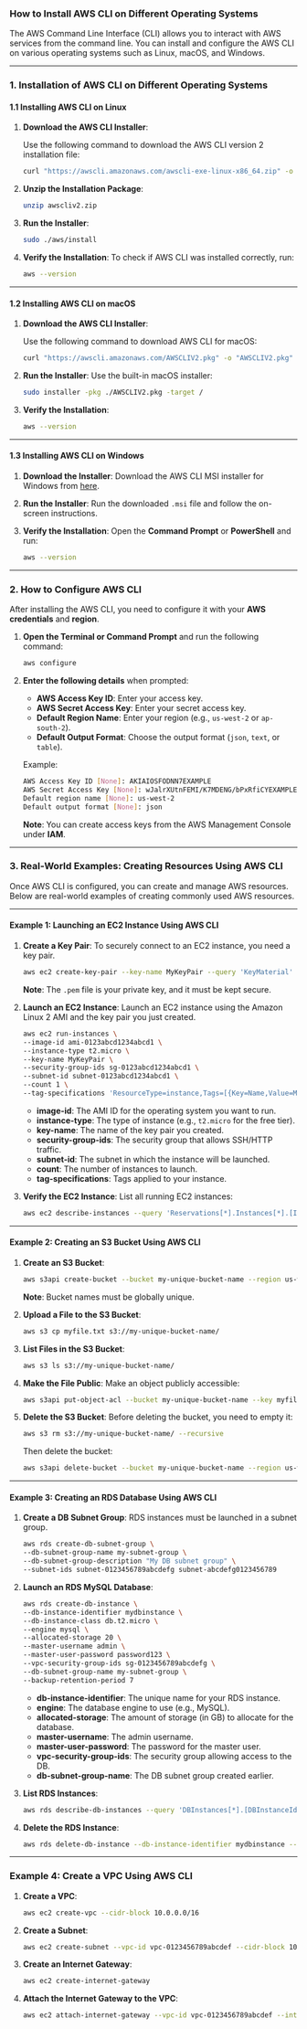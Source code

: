 ### **How to Install AWS CLI on Different Operating Systems**

The AWS Command Line Interface (CLI) allows you to interact with AWS services from the command line. You can install and configure the AWS CLI on various operating systems such as Linux, macOS, and Windows.

---

### **1. Installation of AWS CLI on Different Operating Systems**

#### **1.1 Installing AWS CLI on Linux**

1. **Download the AWS CLI Installer**:
   
   Use the following command to download the AWS CLI version 2 installation file:
   ```bash
   curl "https://awscli.amazonaws.com/awscli-exe-linux-x86_64.zip" -o "awscliv2.zip"
   ```

2. **Unzip the Installation Package**:
   ```bash
   unzip awscliv2.zip
   ```

3. **Run the Installer**:
   ```bash
   sudo ./aws/install
   ```

4. **Verify the Installation**:
   To check if AWS CLI was installed correctly, run:
   ```bash
   aws --version
   ```

---

#### **1.2 Installing AWS CLI on macOS**

1. **Download the AWS CLI Installer**:
   
   Use the following command to download AWS CLI for macOS:
   ```bash
   curl "https://awscli.amazonaws.com/AWSCLIV2.pkg" -o "AWSCLIV2.pkg"
   ```

2. **Run the Installer**:
   Use the built-in macOS installer:
   ```bash
   sudo installer -pkg ./AWSCLIV2.pkg -target /
   ```

3. **Verify the Installation**:
   ```bash
   aws --version
   ```

---

#### **1.3 Installing AWS CLI on Windows**

1. **Download the Installer**:
   Download the AWS CLI MSI installer for Windows from [here](https://awscli.amazonaws.com/AWSCLIV2.msi).

2. **Run the Installer**:
   Run the downloaded `.msi` file and follow the on-screen instructions.

3. **Verify the Installation**:
   Open the **Command Prompt** or **PowerShell** and run:
   ```bash
   aws --version
   ```

---

### **2. How to Configure AWS CLI**

After installing the AWS CLI, you need to configure it with your **AWS credentials** and **region**.

1. **Open the Terminal or Command Prompt** and run the following command:
   ```bash
   aws configure
   ```

2. **Enter the following details** when prompted:

   - **AWS Access Key ID**: Enter your access key.
   - **AWS Secret Access Key**: Enter your secret access key.
   - **Default Region Name**: Enter your region (e.g., `us-west-2` or `ap-south-2`).
   - **Default Output Format**: Choose the output format (`json`, `text`, or `table`).

   Example:
   ```bash
   AWS Access Key ID [None]: AKIAIOSFODNN7EXAMPLE
   AWS Secret Access Key [None]: wJalrXUtnFEMI/K7MDENG/bPxRfiCYEXAMPLEKEY
   Default region name [None]: us-west-2
   Default output format [None]: json
   ```

   **Note**: You can create access keys from the AWS Management Console under **IAM**.

---

### **3. Real-World Examples: Creating Resources Using AWS CLI**

Once AWS CLI is configured, you can create and manage AWS resources. Below are real-world examples of creating commonly used AWS resources.

---

#### **Example 1: Launching an EC2 Instance Using AWS CLI**

1. **Create a Key Pair**:
   To securely connect to an EC2 instance, you need a key pair.
   ```bash
   aws ec2 create-key-pair --key-name MyKeyPair --query 'KeyMaterial' --output text > MyKeyPair.pem
   ```

   **Note**: The `.pem` file is your private key, and it must be kept secure.

2. **Launch an EC2 Instance**:
   Launch an EC2 instance using the Amazon Linux 2 AMI and the key pair you just created.
   ```bash
   aws ec2 run-instances \
   --image-id ami-0123abcd1234abcd1 \
   --instance-type t2.micro \
   --key-name MyKeyPair \
   --security-group-ids sg-0123abcd1234abcd1 \
   --subnet-id subnet-0123abcd1234abcd1 \
   --count 1 \
   --tag-specifications 'ResourceType=instance,Tags=[{Key=Name,Value=MyFirstEC2Instance}]'
   ```

   - **image-id**: The AMI ID for the operating system you want to run.
   - **instance-type**: The type of instance (e.g., `t2.micro` for the free tier).
   - **key-name**: The name of the key pair you created.
   - **security-group-ids**: The security group that allows SSH/HTTP traffic.
   - **subnet-id**: The subnet in which the instance will be launched.
   - **count**: The number of instances to launch.
   - **tag-specifications**: Tags applied to your instance.

3. **Verify the EC2 Instance**:
   List all running EC2 instances:
   ```bash
   aws ec2 describe-instances --query 'Reservations[*].Instances[*].[InstanceId,State.Name,PublicIpAddress,Tags[?Key==`Name`].Value]' --output table
   ```

---

#### **Example 2: Creating an S3 Bucket Using AWS CLI**

1. **Create an S3 Bucket**:
   ```bash
   aws s3api create-bucket --bucket my-unique-bucket-name --region us-west-2
   ```

   **Note**: Bucket names must be globally unique.

2. **Upload a File to the S3 Bucket**:
   ```bash
   aws s3 cp myfile.txt s3://my-unique-bucket-name/
   ```

3. **List Files in the S3 Bucket**:
   ```bash
   aws s3 ls s3://my-unique-bucket-name/
   ```

4. **Make the File Public**:
   Make an object publicly accessible:
   ```bash
   aws s3api put-object-acl --bucket my-unique-bucket-name --key myfile.txt --acl public-read
   ```

5. **Delete the S3 Bucket**:
   Before deleting the bucket, you need to empty it:
   ```bash
   aws s3 rm s3://my-unique-bucket-name/ --recursive
   ```

   Then delete the bucket:
   ```bash
   aws s3api delete-bucket --bucket my-unique-bucket-name --region us-west-2
   ```

---

#### **Example 3: Creating an RDS Database Using AWS CLI**

1. **Create a DB Subnet Group**:
   RDS instances must be launched in a subnet group.
   ```bash
   aws rds create-db-subnet-group \
   --db-subnet-group-name my-subnet-group \
   --db-subnet-group-description "My DB subnet group" \
   --subnet-ids subnet-0123456789abcdefg subnet-abcdefg0123456789
   ```

2. **Launch an RDS MySQL Database**:
   ```bash
   aws rds create-db-instance \
   --db-instance-identifier mydbinstance \
   --db-instance-class db.t2.micro \
   --engine mysql \
   --allocated-storage 20 \
   --master-username admin \
   --master-user-password password123 \
   --vpc-security-group-ids sg-0123456789abcdefg \
   --db-subnet-group-name my-subnet-group \
   --backup-retention-period 7
   ```

   - **db-instance-identifier**: The unique name for your RDS instance.
   - **engine**: The database engine to use (e.g., MySQL).
   - **allocated-storage**: The amount of storage (in GB) to allocate for the database.
   - **master-username**: The admin username.
   - **master-user-password**: The password for the master user.
   - **vpc-security-group-ids**: The security group allowing access to the DB.
   - **db-subnet-group-name**: The DB subnet group created earlier.

3. **List RDS Instances**:
   ```bash
   aws rds describe-db-instances --query 'DBInstances[*].[DBInstanceIdentifier,DBInstanceStatus,Endpoint.Address,AllocatedStorage]'
   ```

4. **Delete the RDS Instance**:
   ```bash
   aws rds delete-db-instance --db-instance-identifier mydbinstance --skip-final-snapshot
   ```

---

### **Example 4: Create a VPC Using AWS CLI**

1. **Create a VPC**:
   ```bash
   aws ec2 create-vpc --cidr-block 10.0.0.0/16
   ```

2. **Create a Subnet**:
   ```bash
   aws ec2 create-subnet --vpc-id vpc-0123456789abcdef --cidr-block 10.0.1.0/24
   ```

3. **Create an Internet Gateway**:
   ```bash
   aws ec2 create-internet-gateway
   ```

4. **Attach the Internet Gateway to the VPC**:
   ```bash
   aws ec2 attach-internet-gateway --vpc-id vpc-0123456789abcdef --internet-gateway-id ig
